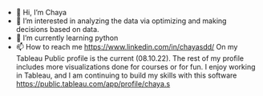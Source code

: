 - 👋 Hi, I’m Chaya
- 👀 I’m interested in analyzing the data via optimizing and making decisions based on data.
- 🌱 I’m currently learning python
- 📫 How to reach me https://www.linkedin.com/in/chayasdd/
On my Tableau Public profile is the current (08.10.22).
The rest of my profile includes more visualizations done for courses or for fun.
I enjoy working in Tableau, and I am continuing to build my skills with this software
https://public.tableau.com/app/profile/chaya.s
